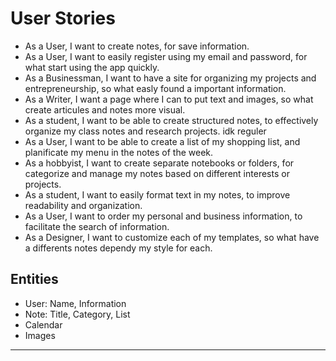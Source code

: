 # User Stories

- As a User, I want to create notes, for save information.
- As a User, I want to easily register using my email and password, for what start using the app quickly.
- As a Businessman, I want to have a site for organizing my projects and entrepreneurship, so what easly found a important information.
- As a Writer, I want a page where I can to put text and images, so what create articules and notes more visual.
- As a student, I want to be able to create structured notes, to effectively organize my class notes and research projects. idk reguler
- As a User, I want to be able to create a list of my shopping list, and planificate my menu in the notes of the week.
- As a hobbyist, I want to create separate notebooks or folders, for categorize and manage my notes based on different interests or projects.
- As a student, I want to easily format text in my notes, to improve readability and organization.
- As a User, I want to order my personal and business information, to facilitate the search of information.
- As a Designer, I want to customize each of my templates, so what have a differents notes dependy my style for each.

## Entities 

- User: Name, Information
- Note: Title, Category, List
- Calendar
- Images

 ----
